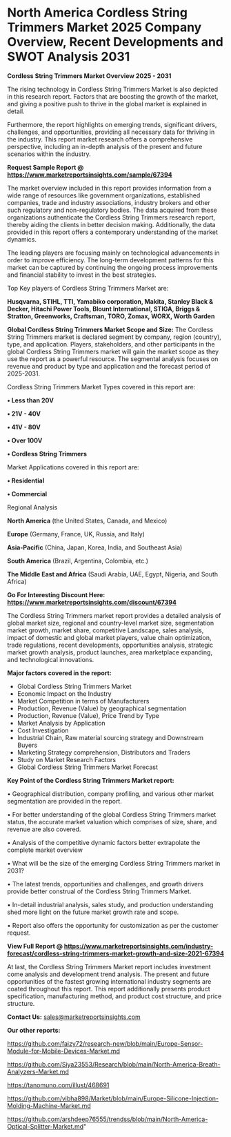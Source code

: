 # North America Cordless String Trimmers Market 2025 Company Overview, Recent Developments and SWOT Analysis 2031

<Strong> Cordless String Trimmers Market Overview 2025 - 2031</strong>

The rising technology in Cordless String Trimmers Market is also depicted in this research report. Factors that are boosting the growth of the market, and giving a positive push to thrive in the global market is explained in detail.

Furthermore, the report highlights on emerging trends, significant drivers, challenges, and opportunities, providing all necessary data for thriving in the industry. This report market research offers a comprehensive perspective, including an in-depth analysis of the present and future scenarios within the industry.

<strong>Request Sample Report @ <a href=https://www.marketreportsinsights.com/sample/67394>https://www.marketreportsinsights.com/sample/67394</a></strong>

The market overview included in this report provides information from a wide range of resources like government organizations, established companies, trade and industry associations, industry brokers and other such regulatory and non-regulatory bodies. The data acquired from these organizations authenticate the Cordless String Trimmers research report, thereby aiding the clients in better decision making. Additionally, the data provided in this report offers a contemporary understanding of the market dynamics.

The leading players are focusing mainly on technological advancements in order to improve efficiency. The long-term development patterns for this market can be captured by continuing the ongoing process improvements and financial stability to invest in the best strategies.

Top Key players of Cordless String Trimmers Market are:

<strong>Husqvarna, STIHL, TTI, Yamabiko corporation, Makita, Stanley Black & Decker, Hitachi Power Tools, Blount International, STIGA, Briggs & Stratton, Greenworks, Craftsman, TORO, Zomax, WORX, Worth Garden</strong>

<strong><b>Global Cordless String Trimmers Market Scope and Size:</b></strong>
The Cordless String Trimmers market is declared segment by company, region (country), type, and application. Players, stakeholders, and other participants in the global Cordless String Trimmers market will gain the market scope as they use the report as a powerful resource. The segmental analysis focuses on revenue and product by type and application and the forecast period of 2025-2031.

Cordless String Trimmers Market Types covered in this report are:

<strong>• Less than 20V

• 21V - 40V

• 41V - 80V

• Over 100V

• Cordless String Trimmers</strong>

Market Applications covered in this report are:

<strong>• Residential

• Commercial</strong> 

Regional Analysis

<strong>North America</strong> (the United States, Canada, and Mexico)

<strong>Europe</strong> (Germany, France, UK, Russia, and Italy)

<strong>Asia-Pacific</strong> (China, Japan, Korea, India, and Southeast Asia)

<strong>South America</strong> (Brazil, Argentina, Colombia, etc.)

<strong>The Middle East and Africa</strong> (Saudi Arabia, UAE, Egypt, Nigeria, and South Africa)

<strong>Go For Interesting Discount Here: <a href=https://www.marketreportsinsights.com/discount/67394>https://www.marketreportsinsights.com/discount/67394</a></strong>

The Cordless String Trimmers market report provides a detailed analysis of global market size, regional and country-level market size, segmentation market growth, market share, competitive Landscape, sales analysis, impact of domestic and global market players, value chain optimization, trade regulations, recent developments, opportunities analysis, strategic market growth analysis, product launches, area marketplace expanding, and technological innovations.

<strong><b>Major factors covered in the report:</b></strong>
<ul>
  <li>Global Cordless String Trimmers Market </li>
  <li>Economic Impact on the Industry</li>
  <li>Market Competition in terms of Manufacturers</li>
  <li>Production, Revenue (Value) by geographical segmentation</li>
  <li>Production, Revenue (Value), Price Trend by Type</li>
  <li>Market Analysis by Application</li>
  <li>Cost Investigation</li>
  <li>Industrial Chain, Raw material sourcing strategy and Downstream Buyers</li>
  <li>Marketing Strategy comprehension, Distributors and Traders</li>
  <li>Study on Market Research Factors</li>
  <li>Global Cordless String Trimmers Market Forecast</li>
</ul>

<strong><b>Key Point of the Cordless String Trimmers Market report:</b></strong>

• Geographical distribution, company profiling, and various other market segmentation are provided in the report.

• For better understanding of the global Cordless String Trimmers market status, the accurate market valuation which comprises of size, share, and revenue are also covered.

• Analysis of the competitive dynamic factors better extrapolate the complete market overview

• What will be the size of the emerging Cordless String Trimmers market in 2031?

• The latest trends, opportunities and challenges, and growth drivers provide better construal of the Cordless String Trimmers Market.

• In-detail industrial analysis, sales study, and production understanding shed more light on the future market growth rate and scope.

• Report also offers the opportunity for customization as per the customer request.

<strong><b>View Full Report @ <a href=https://www.marketreportsinsights.com/industry-forecast/cordless-string-trimmers-market-growth-and-size-2021-67394>https://www.marketreportsinsights.com/industry-forecast/cordless-string-trimmers-market-growth-and-size-2021-67394</a></b></strong>


At last, the Cordless String Trimmers Market report includes investment come analysis and development trend analysis. The present and future opportunities of the fastest growing international industry segments are coated throughout this report. This report additionally presents product specification, manufacturing method, and product cost structure, and price structure.

<strong>Contact Us:</strong>
sales@marketreportsinsights.com

<strong>Our other reports:</strong>

<a href=https://github.com/faizy72/research-new/blob/main/Europe-Sensor-Module-for-Mobile-Devices-Market.md>https://github.com/faizy72/research-new/blob/main/Europe-Sensor-Module-for-Mobile-Devices-Market.md</a>

<a href=https://github.com/Siya23553/Research/blob/main/North-America-Breath-Analyzers-Market.md>https://github.com/Siya23553/Research/blob/main/North-America-Breath-Analyzers-Market.md</a>

<a href=https://tanomuno.com/illust/468691>https://tanomuno.com/illust/468691</a>

<a href=https://github.com/vibha898/Market/blob/main/Europe-Silicone-Injection-Molding-Machine-Market.md>https://github.com/vibha898/Market/blob/main/Europe-Silicone-Injection-Molding-Machine-Market.md</a>

<a href=https://github.com/arshdeep76555/trendss/blob/main/North-America-Optical-Splitter-Market.md>https://github.com/arshdeep76555/trendss/blob/main/North-America-Optical-Splitter-Market.md</a>"
